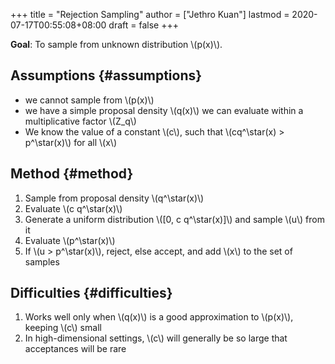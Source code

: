+++
title = "Rejection Sampling"
author = ["Jethro Kuan"]
lastmod = 2020-07-17T00:55:08+08:00
draft = false
+++

**Goal**: To sample from unknown distribution \\(p(x)\\).

## Assumptions {#assumptions}

- we cannot sample from \\(p(x)\\)
- we have a simple proposal density \\(q(x)\\) we can evaluate within a
  multiplicative factor \\(Z_q\\)
- We know the value of a constant \\(c\\), such that \\(cq^\star(x) >
  p^\star(x)\\) for all \\(x\\)

## Method {#method}

1.  Sample from proposal density \\(q^\star(x)\\)
2.  Evaluate \\(c q^\star(x)\\)
3.  Generate a uniform distribution \\([0, c q^\star(x)]\\) and sample \\(u\\)
    from it
4.  Evaluate \\(p^\star(x)\\)
5.  If \\(u > p^\star(x)\\), reject, else accept, and add \\(x\\) to the set of
    samples

## Difficulties {#difficulties}

1.  Works well only when \\(q(x)\\) is a good approximation to \\(p(x)\\),
    keeping \\(c\\) small
2.  In high-dimensional settings, \\(c\\) will generally be so large that
    acceptances will be rare
